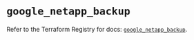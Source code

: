 # `google_netapp_backup`

Refer to the Terraform Registry for docs: [`google_netapp_backup`](https://registry.terraform.io/providers/hashicorp/google/6.20.0/docs/resources/netapp_backup).
